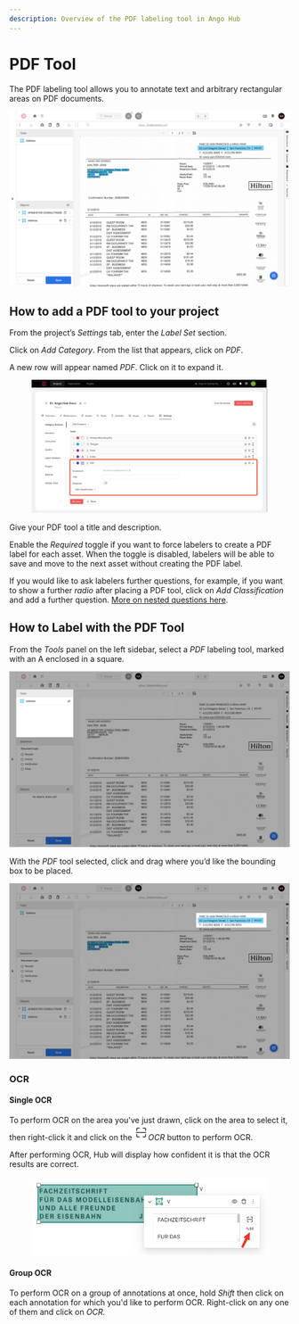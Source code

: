 ```yaml
---
description: Overview of the PDF labeling tool in Ango Hub
---
```


# PDF Tool

The PDF labeling tool allows you to annotate text and arbitrary rectangular areas on PDF documents.

![](<../../.gitbook/assets/image (112).png>)

## How to add a PDF tool to your project <a href="#how-to-add-a-pdf-tool-to-your-project" id="how-to-add-a-pdf-tool-to-your-project"></a>

From the project’s _Settings_ tab, enter the _Label Set_ section.

Click on _Add Category_. From the list that appears, click on _PDF_.

A new row will appear named _PDF_. Click on it to expand it.

<figure><img src="../../.gitbook/assets/image (1).png" alt=""><figcaption></figcaption></figure>

Give your PDF tool a title and description.

Enable the _Required_ toggle if you want to force labelers to create a PDF label for each asset. When the toggle is disabled, labelers will be able to save and move to the next asset without creating the PDF label.

If you would like to ask labelers further questions, for example, if you want to show a further _radio_ after placing a PDF tool, click on _Add Classification_ and add a further question. [More on nested questions here](nested-classifications.md).

## How to Label with the PDF Tool <a href="#how-to-label-with-the-pdf-tool" id="how-to-label-with-the-pdf-tool"></a>

From the _Tools_ panel on the left sidebar, select a _PDF_ labeling tool, marked with an A enclosed in a square.

![](<../../.gitbook/assets/image (169).png>)

With the _PDF_ tool selected, click and drag where you’d like the bounding box to be placed.

![](<../../.gitbook/assets/image (265).png>)

### OCR

#### Single OCR

To perform OCR on the area you've just drawn, click on the area to select it, then right-click it and click on the ![](<../../.gitbook/assets/image (3).png>)_OCR_ button to perform OCR.

After performing OCR, Hub will display how confident it is that the OCR results are correct.

<figure><img src="../../.gitbook/assets/image (2).png" alt=""><figcaption></figcaption></figure>

#### Group OCR

To perform OCR on a group of annotations at once, hold _Shift_ then click on each annotation for which you'd like to perform OCR. Right-click on any one of them and click on _OCR._
